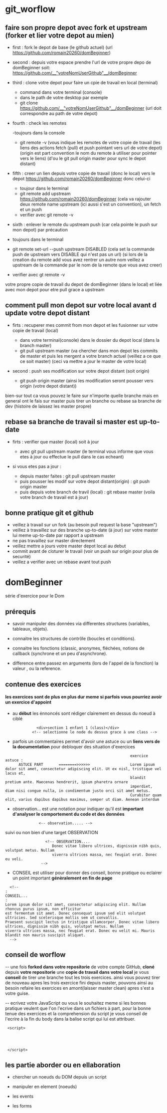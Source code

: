 # git_worflow 

## faire son propre depot avec fork et upstream (forker et lier votre depot au mien)

  - first : fork le depot de base (le github actuel) (url https://github.com/romain20260/domBeginner)
  
  - second : depuis votre espace prendre l'url de votre propre depo de domBeginner soit: https://github.com/__"votreNomUserGithub"__/domBeginner
  
  - third : clone votre depot pour faire un cpie de travail en local (terminal)
  
    - command dans votre terminal (console)
    - dans le path de votre desktop par exemple 
    - git clone https://github.com/__"votreNomUserGithub"__/domBeginner (url doit correspondre au path de votre depot)
    
  - fourth : check les remotes 
  
    -toujours dans la console
    - git remote -v (vous indique les remotes de votre copie de travail (les liens des actions fetch (pull) et push pointant vers url de votre depot)
    (origin est part convention le nom du remote à utiliser pour pointer vers le liens)
    (d'ou le git pull origin master pour sync le depot distant)
    
  - fifth : creer un lien depuis votre copie de travail (donc le local) vers le depot https://github.com/romain20260/domBeginner donc celui-ci
  
    - toujour dans le terminal 
    - git remote add upstream https://github.com/romain20260/domBeginner
    (cela va rajouter deux remote name upstream (ici aussi s'est un convention), un fetch et un push 
    - verifier avec git remote -v
    
  - sixth : enlever le remote du upstream push (car cela pointe le push sur mon depot) par précaution 
   
   - toujours dans le terminal
   - git remote set-url --push upstream DISABLED 
   (cela set la commande push de upstream vers DISABLE qui n'est pas un url)
   (si lors de la creation du remote add vous avez rentrer un autre nom veillez a upstream de la commande par le nom de la remote que vous avez creer)
   - verifier avec gt remote -v
   
votre propre copie de travail du depot de domBeginner (dans le local) et liée avec mon depot pour etre pull grace a upstream

## comment pull mon depot sur votre local avant d update votre depot distant

  - firts : recuperer mes commit from mon depot et les fusionner sur votre copie de travail (local)
  
    - dans votre terminal(console) dans le dossier du depot local (dans la branch master)
    - git pull upstream master 
    (va chercher dans mon depot les commits de master et puis les mergent a votre branch actuel (veillez a ce que ce soit master)
    (ceci va mettre a jour le master de votre local)
    
  - second : push ses modification sur votre depot distant (soit origin)
  
    - git push origin master 
    (ainsi les modification seront pousser vers origin (votre depot distant))
    
bien-sur tout ca vous pouvez le faire sur n'importe quelle branche mais en general ont le fais sur master puis tirer un branche ou rebase sa branche de dev (histoire de laissez les master propre)

## rebase sa branche de travail si master est up-to-date

  - firts : verifier que master (local) soit à jour
    - avec git pull upstream master 
    (le terminal vous informe que vous etes à jour ou effectue le pull dans le cas echeant)
  
  - si vous etes pas a jour :
    - depuis master faites : 
    git pull upstream master
    - puis pousser les modif sur votre depot distant(origin) : 
    git push origin master 
    - puis depuis votre branch de travil (local) :
    git rebase master
    (voila votre branch de travail est à jour)
    
    
## bonne pratique git et github
 
 - veillez à travail sur un fork (au besoin pull request la base "upstream")
 - veillez à travaillez sur des branche up-to-date (à jour) sur votre master lui meme up-to-date par rapport a upstream
 - ne pas travaillez sur master directement
 - veillez mettre a jours votre master depot local au debut
 - commit avant de cloturer le travail (voir un push sur origin pour plus de securité)
 - veillez a verifier avec un rebase avant tout push
    
  


# domBeginner
série d'exercice pour le Dom 

## prérequis

- savoir manipuler des données via differentes structures (variables, tableaux, objets).

- connaitre les structures de contrôle (boucles et conditions).

- connaitre les fonctions (classic, anonymes, fléchées, notions de callback (synchrone et un peu d'asynchrone).

- difference entre passez en arguments (lors de l'appel de la fonction) la valeur , ou la reference.

## contenue des exercices
#### les exercices sont de plus en plus dur meme si parfois vous pourriez avoir un exercice d'appoint 

  + au __début__ les énnoncés sont rédiger clairement en dessus du noeud à ciblé
  
  >>
                  <div>section 1 enfant 1 (class)</div>
                <!-- selectionne le node du dessus grace à une class -->
  >>
  
  + parfois un commentaires permet d'avoir une astuce ou un __liens vers de la documentation__ pour debloquer des situation d'exercices 
  
  >>
      
                                                            exercice astuce : 
          ASTUCE PART       ========>>>>>>                  Lorem ipsum dolor sit amet, consectetur adipiscing elit. Ut ex nisl, tristique vel lacus et, 
                                                            blandit pretium ante. Maecenas hendrerit, ipsum pharetra ornare
                                                            imperdiet, diam nisi congue nulla, in condimentum justo orci sit amet metus. 
                                                            Curabitur quam elit, varius dapibus dapibus maximus, semper ut diam. Aenean interdum 

  >>

  + observation... est une notation pour indiquer qu'il est __important d'analyser le comportement du code et des données__
  
  >>
                   <-- observation..... -->
  >>
  suivi ou non bien d'une target OBSERVATION
  >>
                      <!-- OBSERVATION....
                         Donec vitae libero ultrices, dignissim nibh quis, volutpat metus. Nullam 
                         viverra ultrices massa, nec feugiat erat. Donec eu veli. 
                    -->
  >>
  
  + CONSEIL est utiliser pour donner des conseil, bonne pratique ou eclairer un point important __génèralement en fin de page__
  
  >>
      <!--
    :
    CONSEIL...
    :
    Lorem ipsum dolor sit amet, consectetur adipiscing elit. Nullam rhoncus purus ipsum, non efficitur 
    est fermentum sit amet. Donec consequat ipsum sed elit volutpat ultricies. Sed scelerisque mollis sem ut convallis. 
    Praesent suscipit lectus in tristique ullamcorper. Donec vitae libero ultrices, dignissim nibh quis, volutpat metus. Nullam 
    viverra ultrices massa, nec feugiat erat. Donec eu velit mi. Mauris blandit non mauris suscipit aliquet.  
      -->
  >>
  
  ## conseil de worflow
  
 -- une fois __forked dans votre repositorie__ de votre compte GitHub, __cloné__ depuis __votre repositorie__  une __copie de travail dans votre local__
  je vous __conseil__ de tirer une branche tout les trois exercices.
  ainsi vous pouvez tirer de nouveau apres les trois exercice fini depuis master, pouvons ainsi au besoin refaire les exercices en amont(laisser master clean)
  apres s'est a votre guise.
  
 -- ecrivez votre JavaScript ou vous le souhaitez meme si les bonnes pratique veulent que l'on l'ecrive dans un fichiers à part, 
    pour la bonne tenue des exercices et la comprehension du script je vous conseil de l'ecrire à la fin du body dans la balise script qui lui est attribuer. 
   
   >>
   
     <script>




     </script>
     
   >>
  
  ## les partie aborder ou en ellaboration
  
  - chercher un noeuds du DOM depuis un script 
  
  - manipuler en element (noeuds)
  
  - les events 
  
  - les forms
  
  
